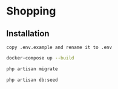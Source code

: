 # Shopping

## Installation
```
copy .env.example and rename it to .env
```

``` bash
docker-compose up --build
```

``` bash
php artisan migrate
```

``` bash
php artisan db:seed
```
